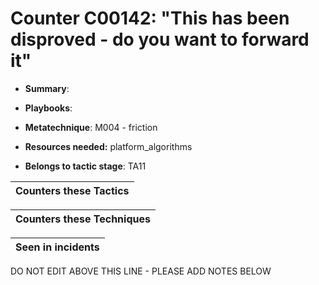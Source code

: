 # Counter C00142: "This has been disproved - do you want to forward it"

* **Summary**: 

* **Playbooks**: 

* **Metatechnique**: M004 - friction

* **Resources needed:** platform_algorithms

* **Belongs to tactic stage**: TA11


| Counters these Tactics |
| ---------------------- |



| Counters these Techniques |
| ------------------------- |



| Seen in incidents |
| ----------------- |


DO NOT EDIT ABOVE THIS LINE - PLEASE ADD NOTES BELOW